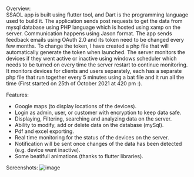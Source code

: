 Overview: <br />
SSAOL app is built using flutter tool, and Dart is the programming language used to build it. The application sends post requests to get the data from mysql database using PHP language which is hosted using xamp on the server. Communication happens using Jason format. The app sends feedback emails using OAuth 2.0 and its token need to be changed every few months. To change the token, I have created a php file that will automatically generate the token when launched. The server monitors the devices if they went active or inactive using windows scheduler which needs to be turned on every time the server restart to continue monitoring. It monitors devices for clients and users separately, each has a separate php file that run together every 5 minutes using a bat file and it run all the time (First started on 25th of October 2021 at 420 pm :).

Features: <br />
- Google maps (to display locations of the devices). <br />
- Login as admin, user, or customer with encryption to keep data safe. <br />
- Displaying, Filtering, searching and analyzing data on the server. <br />
- Ability to modify, add or delete data on the database (mySql). <br />
- Pdf and excel exporting. <br />
- Real time monitoring for the status of the devices on the server. <br />
- Notification will be sent once changes of the data has been detected (e.g. device went inactive). <br />
- Some beatifull animations (thanks to flutter libraries). <br />

Screenshots:
![image](https://user-images.githubusercontent.com/60311634/155440935-da4780d7-d46f-4183-9b8d-abad286a0d8e.png)
